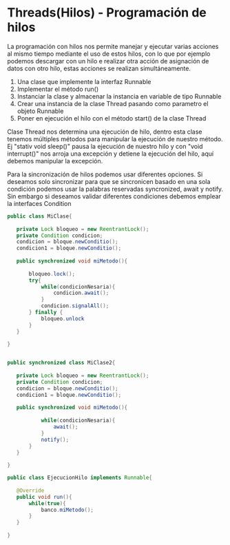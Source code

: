 # Threads(Hilos) - Programación de hilos

La programación con hilos nos permite manejar y ejecutar varias acciones al mismo tiempo mediante el uso de estos hilos, con lo que por ejemplo podemos descargar con un hilo e realizar otra acción de asignación de datos con otro hilo, estas acciones se realizan simultáneamente.

1. Una clase que implemente la interfaz Runnable
2. Implementar el método run()
3. Instanciar la clase y almacenar la instancia en variable de tipo Runnable
4. Crear una instancia de la clase Thread pasando como parametro el objeto Runnable
5. Poner en ejecución el hilo con el método start() de la clase Thread

Clase Thread nos determina una ejecución de hilo, dentro esta clase tenemos múltiples métodos para manipular la ejecución de nuestro método. Ej "stativ void sleep()" pausa la ejecución de nuestro hilo y con "void interrupt()" nos arroja una excepción y detiene la ejecución del hilo, aquí debemos manipular la excepción.  

Para la sincronización de hilos podemos usar diferentes opciones. Si deseamos solo sincronizar para que se sincronicen basado en una sola condición podemos usar la palabras reservadas syncronized, await y notify. Sin embargo si deseamos validar diferentes condiciones debemos emplear la interfaces Condition

 ```java
 public class MiClase{
	
	private Lock bloqueo = new ReentrantLock();
	private Condition condicion;
	condicion = bloque.newConditio();
	condicion1 = bloque.newConditio();
	
	public synchronized void miMetodo(){
			
		bloqueo.lock();
		try{
			while(condicionNesaria){
				condicion.await();
			}
			condicion.signalAll();
		} finally {
			bloqueo.unlock
		}
	}
	
 }


public synchronized class MiClase2{
	
	private Lock bloqueo = new ReentrantLock();
	private Condition condicion;
	condicion = bloque.newConditio();
	condicion1 = bloque.newConditio();
	
	public synchronized void miMetodo(){
			
			while(condicionNesaria){
				await();
			}
			notify();
		}
	}
	
}

public class EjecucionHilo implements Runnable{
	
	@Override
	public void run(){
		while(true){
			banco.miMetodo();
		}
	}
	
}
```
